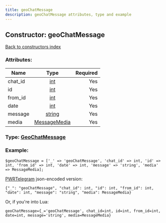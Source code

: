 ```yaml
---
title: geoChatMessage
description: geoChatMessage attributes, type and example
---
```

## Constructor: geoChatMessage  
[Back to constructors index](index.md)



### Attributes:

| Name     |    Type       | Required |
|----------|:-------------:|---------:|
|chat\_id|[int](../types/int.md) | Yes|
|id|[int](../types/int.md) | Yes|
|from\_id|[int](../types/int.md) | Yes|
|date|[int](../types/int.md) | Yes|
|message|[string](../types/string.md) | Yes|
|media|[MessageMedia](../types/MessageMedia.md) | Yes|



### Type: [GeoChatMessage](../types/GeoChatMessage.md)


### Example:

```
$geoChatMessage = ['_' => 'geoChatMessage', 'chat_id' => int, 'id' => int, 'from_id' => int, 'date' => int, 'message' => 'string', 'media' => MessageMedia];
```  

[PWRTelegram](https://pwrtelegram.xyz) json-encoded version:

```
{"_": "geoChatMessage", "chat_id": int, "id": int, "from_id": int, "date": int, "message": "string", "media": MessageMedia}
```


Or, if you're into Lua:  


```
geoChatMessage={_='geoChatMessage', chat_id=int, id=int, from_id=int, date=int, message='string', media=MessageMedia}

```


